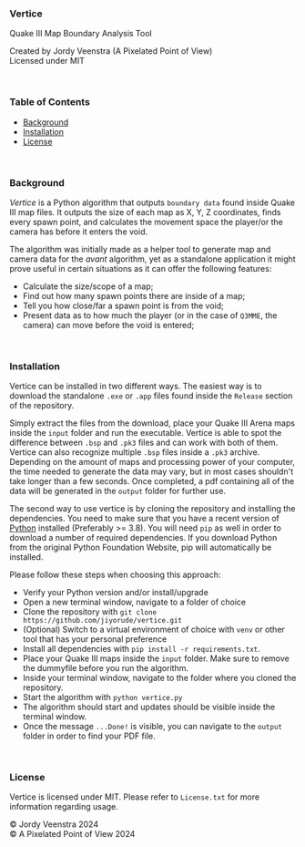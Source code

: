 ### Vertice
Quake III Map Boundary Analysis Tool
<br/>

Created by Jordy Veenstra (A Pixelated Point of View)<br/>
Licensed under MIT

<br/>

### Table of Contents

* [Background](#background)
* [Installation](#installation)
* [License](#license)

<br/>

### Background
*Vertice* is a Python algorithm that outputs `boundary data` found inside Quake III map files. It outputs the size of each map as X, Y, Z coordinates, finds every spawn point, and calculates the movement space the player/or the camera has before it enters the void.

The algorithm was initially made as a helper tool to generate map and camera data for the *avant* algorithm, yet as a standalone application it might prove useful in certain situations as it can offer the following features:

* Calculate the size/scope of a map;
* Find out how many spawn points there are inside of a map;
* Tell you how close/far a spawn point is from the void;
* Present data as to how much the player (or in the case of `Q3MME`, the camera) can move before the void is entered;

<br/>

### Installation
Vertice can be installed in two different ways. The easiest way is to download the standalone `.exe` or `.app` files found inside the `Release` section of the repository.

Simply extract the files from the download, place your Quake III Arena maps inside the `input` folder and run the executable. Vertice is able to spot the difference between `.bsp` and `.pk3` files and can work with both of them. Vertice can also recognize multiple `.bsp` files inside a `.pk3` archive. Depending on the amount of maps and processing power of your computer, the time needed to generate the data may vary, but in most cases shouldn't take longer than a few seconds. Once completed, a pdf containing all of the data will be generated in the `output` folder for further use.

The second way to use vertice is by cloning the repository and installing the dependencies. You need to make sure that you have a recent version of [Python](https://www.python.org/downloads/) installed (Preferably >= 3.8). You will need `pip` as well in order to download a number of required dependencies. If you download Python from the original Python Foundation Website, pip will automatically be installed. 

Please follow these steps when choosing this approach:
* Verify your Python version and/or install/upgrade
* Open a new terminal window, navigate to a folder of choice
* Clone the repository with `git clone https://github.com/jiyorude/vertice.git`
* (Optional) Switch to a virtual environment of choice with `venv` or other tool that has your personal preference
* Install all dependencies with `pip install -r requirements.txt`.
* Place your Quake III maps inside the `input` folder. Make sure to remove the dummyfile before you run the algorithm.
* Inside your terminal window, navigate to the folder where you cloned the repository.
* Start the algorithm with `python vertice.py`
* The algorithm should start and updates should be visible inside the terminal window.
* Once the message `...Done!` is visible, you can navigate to the `output` folder in order to find your PDF file.

<br/>

### License
Vertice is licensed under MIT. Please refer to `License.txt` for more information regarding usage.

&copy; Jordy Veenstra 2024<br/>
&copy; A Pixelated Point of View 2024